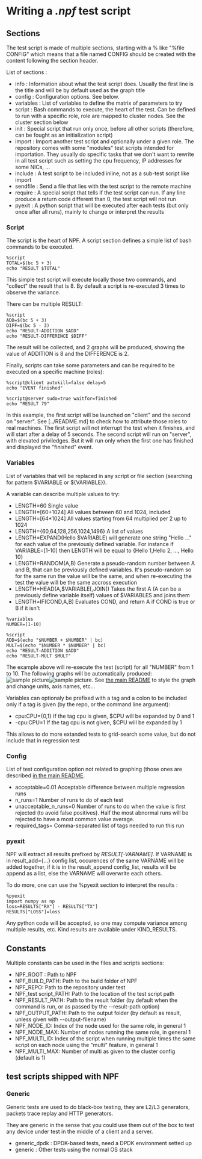 # Writing a *.npf* test script

## Sections

The test script is made of multiple sections, starting with a % like
 "%file CONFIG" which means that a file named CONFIG should be
  created with the content following the section header.

List of sections :
 * info : Information about what the test script does. Usually the first line is the title and will be by default used as the graph title
 * config : Configuration options. See below.
 * variables : List of variables to define the matrix of parameters to try
 * script : Bash commands to execute, the heart of the test. Can be defined to run with a specific role, role are mapped to cluster nodes. See the cluster section below
 * init : Special script that run only once, before all other scripts (therefore, can be fought as an initialization script)
 * import : Import another test script and optionally under a given role. The repository comes with some "modules" test scripts intended for importation. They usually do specific tasks that we don't want to rewrite in all test script such as setting the cpu frequency, IP addresses for some NICs, ...
 * include : A test script to be included inline, not as a sub-test script like import
 * sendfile : Send a file that lies with the test script to the remote machine
 * require : A special script that tells if the test script can run. If any line produce a return code different than 0, the test script will not run
 * pyexit : A python script that will be executed after each tests (but only once after all runs), mainly to change or interpret the results
 
### Script
The script is the heart of NPF. A script section defines a simple list of bash commands to be executed.
```
%script
TOTAL=$(bc 5 + 3)
echo "RESULT $TOTAL"
```
This simple test script will execute locally those two commands, and "collect" the result that is 8. By default a script is re-executed 3 times to observe the variance.

There can be multiple RESULT:

```
%script
ADD=$(bc 5 + 3)
DIFF=$(bc 5 - 3)
echo "RESULT-ADDITION $ADD"
echo "RESULT-DIFFERENCE $DIFF"
```
The result will be collected, and 2 graphs will be produced, showing the value of ADDITION is 8 and the DIFFERENCE is 2.

Finally, scripts can take some parameters and can be required to be executed on a specific machine (roles):
```
%script@client autokill=false delay=5
echo "EVENT finished"

%script@server sudo=true waitfor=finished
echo "RESULT 79"
```
In this example, the first script will be launched on "client" and the second on "server". See [../README.md] to check how to attribute those roles to real machines. The first script will not interrupt the test when it finishes, and will start after a delay of 5 seconds.
The second script will run on "server", with elevated priviledges. But it will run only when the first one has finished and displayed the "finished" event.

### Variables
List of variables that will be replaced in any script or file section (searching for pattern $VARIABLE or ${VARIABLE}).

A variable can describe multiple values to try:
 - LENGTH=60 Single value
 - LENGTH=[60+1024] All values between 60 and 1024, included
 - LENGTH=\[64\*1024\] All values starting from 64 multiplied per 2 up to 1024
 - LENGTH={60,64,128,256,1024,1496} A list of values
 - LENGTH=EXPAND(Hello $VARIABLE) will generate one string "Hello ..." for each value of the previously defined variable. For instance if VARIABLE=[1-10] then LENGTH will be equal to {Hello 1,Hello 2, ..., Hello 10}
 - LENGTH=RANDOM(A,B) Generate a pseudo-random number between A and B, that can be previously defined variables. It's pseudo-random so for the same run the value will be the same, and when re-executing the test the value will be the same accross execution
 - LENGTH=HEAD(A,$VARIABLE[,JOIN]) Takes the first A (A can be a previously define variable itself) values of $VARIABLES and joins them
 - LENGTH=IF(COND,A,B) Evaluates COND, and return A if COND is true or B if it isn't 

```
%variables
NUMBER=[1-10]

%script
ADD=$(echo "$NUMBER + $NUMBER" | bc)
MULT=$(echo "$NUMBER * $NUMBER" | bc)
echo "RESULT-ADDITION $ADD"
echo "RESULT-MULT $MULT"
```
The example above will re-execute the test (script) for all "NUMBER" from 1 to 10. The following graphs will be automatically produced:
![sample picture](examples/tests-readme-ADDITION.png "Result for ADDITION")![sample picture](examples/tests-readme-MULT.png "Result for MULT"). See [the main README](../README.md#graphing-options) to style the graph and change units, axis names, etc...


Variables can optionaly be prefixed with a tag and a colon to be included only
if a tag is given (by the repo, or the command line argument):
 - cpu:CPU={0,1} If the tag cpu is given, $CPU will be expanded by 0 and 1
 - -cpu:CPU=1    If the tag cpu is not given, $CPU will be expanded by 1

This allows to do more extanded tests to grid-search some value, but do not include that in regression test


### Config
List of test configuration option not related to graphing (those ones are described [in the main README](../README.md#graphing-options).
 - acceptable=0.01         Acceptable difference between multiple regression runs
 - n\_runs=1               Number of runs to do of each test
 - unacceptable\_n\_runs=0 Number of runs to do when the value is first rejected (to avoid false positives). Half the most abnormal runs will be rejected to have a most common value average.
 - required\_tags=         Comma-separated list of tags needed to run this run

### pyexit
NPF will extract all results prefixed by *RESULT[-VARNAME]*. If VARNAME is in result_add={...} config list, occurences of the same VARNAME will be added together, if it is in the result_append config_list, results will be append as a list, else the VARNAME will overwrite each others.

To do more, one can use the %pyexit section to interpret the results :
```
%pyexit
import numpy as np
loss=RESULTS["RX"] - RESULTS["TX"]
RESULTS["LOSS"]=loss
```
Any python code will be accepted, so one may compute variance among multiple results, etc. Kind results are available under KIND_RESULTS.

## Constants

Multiple constants can be used in the files and scripts sections:
 - NPF_ROOT : Path to NPF
 - NPF_BUILD_PATH: Path to the build folder of NPF
 - NPF_REPO: Path to the repository under test
 - NPF_test script_PATH: Path to the location of the test script path
 - NPF_RESULT_PATH: Path to the result folder (by default when the command is run, or as passed by the --result-path option)
 - NPF_OUTPUT_PATH: Path to the output folder (by default as result, unless given with --output-filename)
 - NPF_NODE_ID: Index of the node used for the same role, in general 1
 - NPF_NODE_MAX: Number of nodes running the same role, in general 1
 - NPF_MULTI_ID: Index of the script when running multiple times the same script on each node using the "multi" feature, in general 1
 - NPF_MULTI_MAX: Number of multi as given to the cluster config (default is 1)

## test scripts shipped with NPF

### Generic ###
Generic tests are used to do black-box testing, they are L2/L3 generators,
packets trace replay and HTTP generators.

They are generic in the sense that you could use them out of the box to test
any device under test in the middle of a client and a server.

 * generic_dpdk : DPDK-based tests, need a DPDK environment setted up
 * generic : Other tests using the normal OS stack
